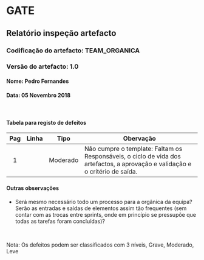 # GATE
## Relatório inspeção artefacto
### Codificação do artefacto: TEAM_ORGANICA
### Versão do artefacto: 1.0
#### Nome: Pedro Fernandes
#### Data: 05 Novembro 2018

</br>

#### Tabela para registo de defeitos
|Pag|Linha|Tipo|Obervação
|:---:|:---:|:---:|---
|1||Moderado|Não cumpre o template: Faltam os Responsáveis, o ciclo de vida dos artefactos, a aprovação e validação e o critério de saída.



#### Outras observações
- Será mesmo necessário todo um processo para a orgânica da equipa? Serão as entradas e saídas de elementos assim tão frequentes (sem contar com as trocas entre sprints, onde em princípio se pressupõe que todas as tarefas foram concluídas)?

</br>

Nota: Os defeitos podem ser classificados com 3 níveis, Grave, Moderado, Leve